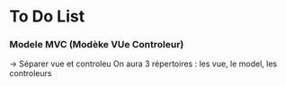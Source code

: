 # To Do List

### Modele MVC (Modèke VUe Controleur)
-> Séparer vue et controleu
On aura 3 répertoires : les vue, le model, les controleurs